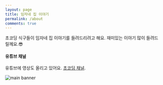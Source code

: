 ```yaml
---
layout: page
title: 임자네 집 이야기
permalink: /about
comments: true
---
```


<div class="row justify-content-between">

<p>초코딩 식구들이 임자네 집 이야기를 들려드리려고 해요. 재미있는 이야기 많이 들려드릴께요.😎</p>

<h4>유튜브 채널</h4>

<p>유튜브에 영상도 올리고 있어요. <a href="https://www.youtube.com/@chocoding">초코딩 채널</a>.</p>

<p class="mb-5"><img class="shadow-lg" src="{{site.baseurl}}/assets/images/main.png" alt="main banner" /></p>

</div>
</div>
